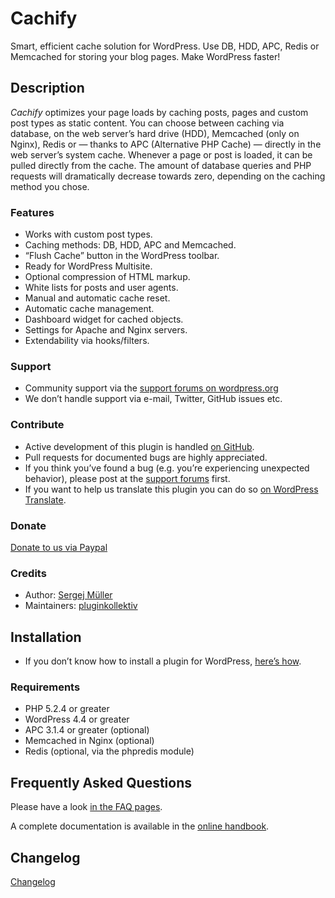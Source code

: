 # Cachify #
Smart, efficient cache solution for WordPress. Use DB, HDD, APC, Redis or Memcached for storing your blog pages. Make WordPress faster!

## Description ##
*Cachify* optimizes your page loads by caching posts, pages and custom post types as static content. You can choose between caching via database, on the web server’s hard drive (HDD), Memcached (only on Nginx), Redis or — thanks to APC (Alternative PHP Cache) — directly in the web server’s system cache. Whenever a page or post is loaded, it can be pulled directly from the cache. The amount of database queries and PHP requests will dramatically decrease towards zero, depending on the caching method you chose.

### Features ###
* Works with custom post types.
* Caching methods: DB, HDD, APC and Memcached.
* “Flush Cache” button in the WordPress toolbar.
* Ready for WordPress Multisite.
* Optional compression of HTML markup.
* White lists for posts and user agents.
* Manual and automatic cache reset.
* Automatic cache management.
* Dashboard widget for cached objects.
* Settings for Apache and Nginx servers.
* Extendability via hooks/filters.

### Support ###
* Community support via the [support forums on wordpress.org](https://wordpress.org/support/plugin/cachify/)
* We don’t handle support via e-mail, Twitter, GitHub issues etc.

### Contribute ###
* Active development of this plugin is handled [on GitHub](https://github.com/pluginkollektiv/cachify).
* Pull requests for documented bugs are highly appreciated.
* If you think you’ve found a bug (e.g. you’re experiencing unexpected behavior), please post at the [support forums](https://wordpress.org/support/plugin/cachify/) first.
* If you want to help us translate this plugin you can do so [on WordPress Translate](https://translate.wordpress.org/projects/wp-plugins/cachify/).

### Donate
[Donate to us via Paypal](https://www.paypal.com/cgi-bin/webscr?cmd=_donations&business=TD4AMD2D8EMZW)

### Credits ###
* Author: [Sergej Müller](https://sergejmueller.github.io)
* Maintainers: [pluginkollektiv](https://pluginkollektiv.org)


## Installation ##
* If you don’t know how to install a plugin for WordPress, [here’s how](https://wordpress.org/support/article/managing-plugins/#installing-plugins).

### Requirements ###
* PHP 5.2.4 or greater
* WordPress 4.4 or greater
* APC 3.1.4 or greater (optional)
* Memcached in Nginx (optional)
* Redis (optional, via the phpredis module)


## Frequently Asked Questions ##
Please have a look [in the FAQ pages](https://cachify.pluginkollektiv.org/documentation/faq/).

A complete documentation is available in the [online handbook](https://cachify.pluginkollektiv.org/documentation/).


## Changelog ##
[Changelog](./CHANGELOG.md)
